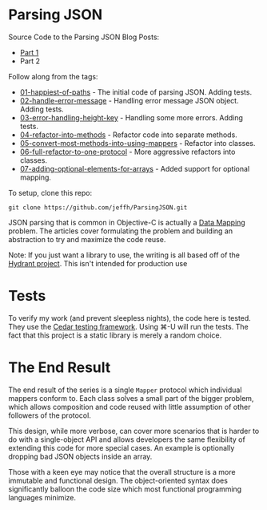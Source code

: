 # Parsing JSON

Source Code to the Parsing JSON Blog Posts:

- [Part 1](http://pivotallabs.com/parsing-json-in-objective-c/)
- Part 2

Follow along from the tags:

- [01-happiest-of-paths](https://github.com/jeffh/ParsingJSON/tree/01-happiest-of-paths) - The initial code of parsing JSON. Adding tests.
- [02-handle-error-message](https://github.com/jeffh/ParsingJSON/tree/02-handle-error-message) - Handling error message JSON object. Adding tests.
- [03-error-handling-height-key](https://github.com/jeffh/ParsingJSON/tree/03-error-handling-height-key) - Handling some more errors. Adding tests.
- [04-refactor-into-methods](https://github.com/jeffh/ParsingJSON/tree/04-refactor-into-methods) - Refactor code into separate methods.
- [05-convert-most-methods-into-using-mappers](https://github.com/jeffh/ParsingJSON/tree/05-convert-most-methods-into-using-mappers) - Refactor into classes.
- [06-full-refactor-to-one-protocol](https://github.com/jeffh/ParsingJSON/tree/06-full-refactor-to-one-protocol) - More aggressive refactors into classes.
- [07-adding-optional-elements-for-arrays](https://github.com/jeffh/ParsingJSON/tree/07-adding-optional-elements-for-arrays) - Added support for optional mapping.

To setup, clone this repo:

```
git clone https://github.com/jeffh/ParsingJSON.git
```

JSON parsing that is common in Objective-C is actually a [Data
Mapping](http://en.wikipedia.org/wiki/Data_mapping) problem. The articles cover
formulating the problem and building an abstraction to try and maximize the
code reuse.

Note: If you just want a library to use, the writing is all based off of the
[Hydrant project](https://github.com/jeffh/Hydrant). This isn't intended for
production use

# Tests
To verify my work (and prevent sleepless nights), the code here is tested. They
use the [Cedar testing framework](https://github.com/pivotal/cedar). Using ⌘-U
will run the tests. The fact that this project is a static library is merely a
random choice.

# The End Result
The end result of the series is a single `Mapper` protocol which individual
mappers conform to.  Each class solves a small part of the bigger problem,
which allows composition and code reused with little assumption of other
followers of the protocol.

This design, while more verbose, can cover more scenarios that is harder to do
with a single-object API and allows developers the same flexibility of
extending this code for more special cases. An example is optionally dropping
bad JSON objects inside an array.

Those with a keen eye may notice that the overall structure is a more immutable
and functional design. The object-oriented syntax does significantly balloon
the code size which most functional programming languages minimize.
